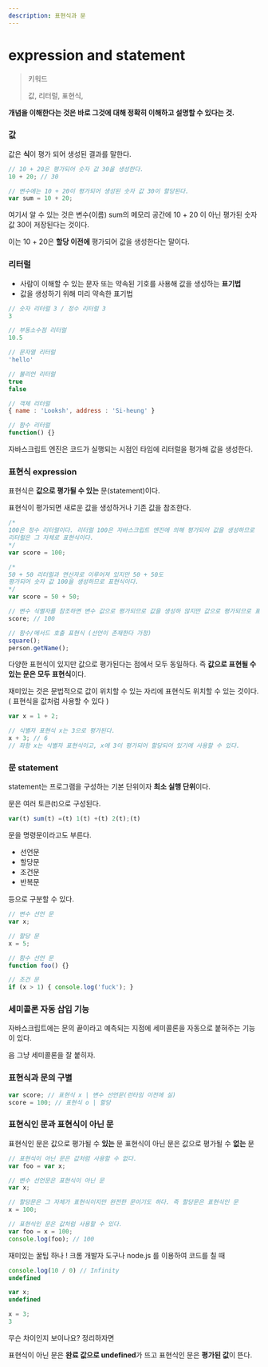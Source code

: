 ```yaml
---
description: 표현식과 문
---
```


# expression and statement

> 키워드
>
> 값, 리터럴, 표현식,

**개념을 이해한다는 것은 바로 그것에 대해 정확히 이해하고 설명할 수 있다는 것.**

### 값

값은 **식**이 평가 되어 생성된 결과를 말한다.

```javascript
// 10 + 20은 평가되어 숫자 값 30을 생성한다.
10 + 20; // 30

// 변수에는 10 + 20이 평가되어 생성된 숫자 값 30이 할당된다.
var sum = 10 + 20;
```

여기서 알 수 있는 것은 변수(이름) sum의 메모리 공간에 10 + 20 이 아닌 평가된 숫자 값 30이 저장된다는 것이다.

이는 10 + 20은 **할당 이전에** 평가되어 값을 생성한다는 말이다.

### 리터럴

* 사람이 이해할 수 있는 문자 또는 약속된 기호를 사용해 값을 생성하는 **표기법**
* 값을 생성하기 위해 미리 약속한 표기법

```javascript
// 숫자 리터럴 3 / 정수 리터럴 3
3

// 부동소수점 리터럴
10.5

// 문자열 리터럴
'hello'

// 불리언 리터럴
true
false

// 객체 리터럴
{ name : 'Looksh', address : 'Si-heung' }

// 함수 리터럴
function() {}
```

자바스크립트 엔진은 코드가 실행되는 시점인 타임에 리터럴을 평가해 값을 생성한다.

### 표현식 expression

표현식은 **값으로 평가될 수 있는** 문(statement)이다.

표현식이 평가되면 새로운 값을 생성하거나 기존 값을 참조한다.

```javascript
/* 
100은 정수 리터럴이다. 리터럴 100은 자바스크립트 엔진에 의해 평가되어 값을 생성하므로
리터럴은 그 자체로 표현식이다.
*/
var score = 100;

/*
50 + 50 리터럴과 연산자로 이루어져 있지만 50 + 50도 
평가되어 숫자 값 100을 생성하므로 표현식이다.
*/
var score = 50 + 50;

// 변수 식별자를 참조하면 변수 값으로 평가되므로 값을 생성하 않지만 값으로 평가되므로 표현식이다.
score; // 100

// 함수/메서드 호출 표현식 (선언이 존재한다 가정)
square();
person.getName();
```

다양한 표현식이 있지만 값으로 평가된다는 점에서 모두 동일하다. 즉 **값으로 표현될 수 있는 문은 모두 표현식**이다.

재미있는 것은 문법적으로 값이 위치할 수 있는 자리에 표현식도 위치할 수 있는 것이다. ( 표현식을 값처럼 사용할 수 있다 )

```javascript
var x = 1 + 2;

// 식별자 표현식 x는 3으로 평가된다.
x + 3; // 6
// 좌항 x는 식별자 표현식이고, x에 3이 평가되어 할당되어 있기에 사용할 수 있다.
```

### 문 statement

statement는 프로그램을 구성하는 기본 단위이자 **최소 실행 단위**이다.

문은 여러 토큰(t)으로 구성된다.

```javascript
var(t) sum(t) =(t) 1(t) +(t) 2(t);(t)
```

문을 명령문이라고도 부른다.

* 선언문
* 할당문
* 조건문
* 반복문

등으로 구분할 수 있다.

```javascript
// 변수 선언 문
var x;

// 할당 문
x = 5;

// 함수 선언 문
function foo() {}

// 조건 문
if (x > 1) { console.log('fuck'); }
```

### 세미콜론 자동 삽입 기능

자바스크립트에는 문의 끝이라고 예측되는 지점에 세미콜론을 자동으로 붙혀주는 기능이 있다.

음 그냥 세미콜론을 잘 붙히자.

### 표현식과 문의 구별

```javascript
var score; // 표현식 x | 변수 선언문(런타임 이전에 실)
score = 100; // 표현식 o | 할당
```

### 표현식인 문과 표현식이 아닌 문

표현식인 문은 값으로 평가될 수 **있는** 문 표현식이 아닌 문은 값으로 평가될 수 **없는** 문

```javascript
// 표현식이 아닌 문은 값처럼 사용할 수 없다.
var foo = var x;

// 변수 선언문은 표현식이 아닌 문
var x;

// 할당문은 그 자체가 표현식이지만 완전한 문이기도 하다. 즉 할당문은 표현식인 문
x = 100;

// 표현식인 문은 값처럼 사용할 수 있다.
var foo = x = 100;
console.log(foo); // 100
```

재미있는 꿀팁 하나 ! 크롬 개발자 도구나 node.js 를 이용하여 코드를 칠 때

```javascript
console.log(10 / 0) // Infinity
undefined

var x;
undefined

x = 3;
3
```

무슨 차이인지 보이나요? 정리하자면

표현식이 아닌 문은 **완료 값으로 undefined**가 뜨고 표현식인 문은 **평가된 값**이 뜬다.
